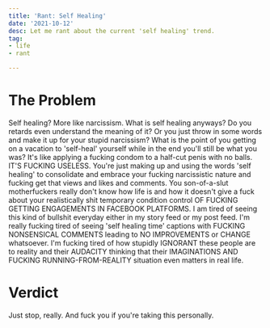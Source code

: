 ```yaml
---
title: 'Rant: Self Healing'
date: '2021-10-12'
desc: Let me rant about the current 'self healing' trend.
tag:
- life
- rant

---
```

# The Problem

Self healing? More like narcissism. What is self healing anyways? Do you retards even understand the meaning of it? Or you just throw in some words and make it up for your stupid narcissism? What is the point of you getting on a vacation to 'self-heal' yourself while in the end you'll still be what you was? It's like applying a fucking condom to a half-cut penis with no balls. IT'S FUCKING USELESS. You're just making up and using the words 'self healing' to consolidate and embrace your fucking narcissistic nature and fucking get that views and likes and comments. You son-of-a-slut motherfuckers really don't know how life is and how it doesn't give a fuck about your realistically shit temporary condition control OF FUCKING GETTING ENGAGEMENTS IN FACEBOOK PLATFORMS. I am tired of seeing this kind of bullshit everyday either in my story feed or my post feed. I'm really fucking tired of seeing 'self healing time' captions with FUCKING NONSENSICAL COMMENTS leading to NO IMPROVEMENTS or CHANGE whatsoever. I'm fucking tired of how stupidly IGNORANT these people are to reality and their AUDACITY thinking that their IMAGINATIONS AND FUCKING RUNNING-FROM-REALITY situation even matters in real life.

# Verdict

Just stop, really. And fuck you if you're taking this personally.